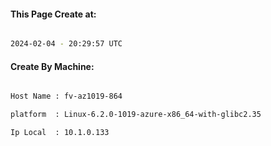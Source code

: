 
   
#### This Page Create at:

```bash

2024-02-04 - 20:29:57 UTC

```

#### Create By Machine:

```bash

Host Name : fv-az1019-864

platform  : Linux-6.2.0-1019-azure-x86_64-with-glibc2.35

Ip Local  : 10.1.0.133

```

